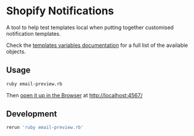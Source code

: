 Shopify Notifications
===

A tool to help test templates local when putting together customised notification templates.

Check the [templates variables documentation](https://help.shopify.com/manual/sell-online/notifications/email-variables) for a full list of the available objects.

Usage
---

```bash
ruby email-preview.rb
```

Then [open it up in the Browser](http://localhost:4567/) at [http://localhost:4567/]()

Development
---

```bash
rerun 'ruby email-preview.rb'
```
